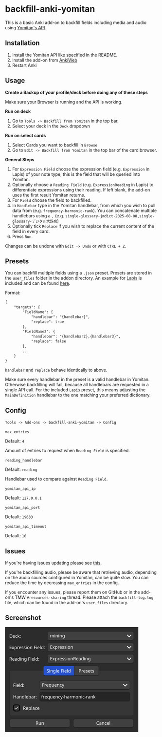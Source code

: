 # backfill-anki-yomitan

This is a basic Anki add-on to backfill fields including media and audio using [Yomitan's API](https://github.com/Kuuuube/yomitan-api).
## Installation
1. Install the Yomitan API like specified in the README.
2. Install the add-on from [AnkiWeb](https://ankiweb.net/shared/info/1184164376)
3. Restart Anki

## Usage
**Create a Backup of your profile/deck before doing any of these steps**

Make sure your Browser is running and the API is working.

**Run on deck**
1. Go to `Tools -> Backfill from Yomitan` in the top bar.
2. Select your deck in the `Deck` dropdown

**Run on select cards**
1. Select Cards you want to backfill in `Browse`
2. Go to `Edit -> Backfill from Yomitan` in the top bar of the card browser.

**General Steps**
1. For `Expression Field` choose the expression field (e.g. `Expression` in Lapis) of your note type, this is the field that will be queried into Yomitan.
2. Optionally choose a `Reading Field` (e.g. `ExpressionReading` in Lapis) to differentiate expressions using their reading. If left blank, the add-on uses the first result Yomitan returns.
3. For `Field` choose the field to backfilled.
4. In `Handlebar` type in the Yomitan handlebar, from which you wish to pull data from (e.g. `frequency-harmonic-rank`). You can concatenate multiple handlebars using a `,` (e.g. `single-glossary-jmdict-2025-08-08,single-glossary-デジタル大辞泉`)
5. Optionally tick `Replace` if you wish to replace the current content of the field in every card.
6. Press `Run`.

Changes can be undone with `Edit -> Undo` or with `CTRL + Z`.

## Presets
You can backfill multiple fields using a `.json` preset. Presets are stored in the `user_files` folder in the addon directory. An example for [Lapis](https://github.com/donkuri/lapis?tab=readme-ov-file#how-to-use-lapis) is included and can be found [here](https://github.com/Manhhao/backfill-anki-yomitan/tree/main/user_files/lapis.json).

Format:
```
{
    "targets": {
        "FieldName": {
            "handlebar": "{handlebar}",
            "replace": true
        },
        "FieldName2": {
            "handlebar": "{handlebar2},{handlebar3}",
            "replace": false
        },
        ...
    }
}
```
`handlebar` and `replace` behave identically to above.

Make sure every handlebar in the preset is a valid handlebar in Yomitan. Otherwise backfilling will fail, because all handlebars are requested in a single API call. For the included `Lapis` preset, this means adjusting the `MainDefinition` handlebar to the one matching your preferred dictionary.

## Config

`Tools -> Add-ons -> backfill-anki-yomitan -> Config`

`max_entries`

Default: `4`

Amount of entries to request when `Reading Field` is specified.

`reading_handlebar`

Default: `reading`

Handlebar used to compare against `Reading Field`.

`yomitan_api_ip`

Default: `127.0.0.1`

`yomitan_api_port`

Default: `19633`

`yomitan_api_timeout`

Default: `10`

## Issues
If you're having issues updating please see [this](https://github.com/Manhhao/backfill-anki-yomitan/issues/16).

If you're backfilling audio, please be aware that retrieving audio, depending on the audio sources configured in Yomitan, can be quite slow. You can reduce the time by decreasing `max_entries` in the config.

If you encounter any issues, please report them on GitHub or in the add-on's TMW `#resources-sharing` thread. Please attach the `backfill-log.log` file, which can be found in the add-on's `user_files` directory.

## Screenshot
![screenshot](https://github.com/Manhhao/backfill-anki-yomitan/blob/main/screenshot/image.png?raw=true)